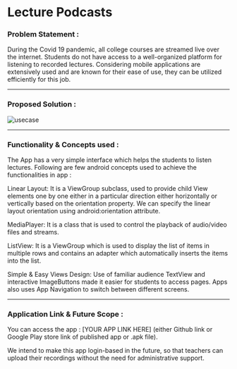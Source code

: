 # Lecture Podcasts

### Problem Statement : 
During the Covid 19 pandemic, all college courses are streamed live over the internet. Students do not have access to a well-organized platform for listening to recorded lectures. 
Considering mobile applications are extensively used and are known for their ease of use, they can be utilized efficiently for this job.
    
---

### Proposed Solution :

![usecase](https://drive.google.com/file/d/1_6HqKG2eJYJ2HRs3_2fijq3uLiWdw8QA/view?usp=sharing)

---

### Functionality & Concepts used :
The App has a very simple interface which helps the students to listen lectures. Following are few android concepts used to achieve the functionalities in app :

Linear Layout: It is a ViewGroup subclass, used to provide child View elements one by one either in a particular direction either horizontally or vertically based on the orientation property. We can specify the linear layout orientation using android:orientation attribute.

MediaPlayer: It is a class that is used to control the playback of audio/video files and streams.

ListView: It is a ViewGroup which is used to display the list of items in multiple rows and contains an adapter which automatically inserts the items into the list.

Simple & Easy Views Design: Use of familiar audience TextView and interactive ImageButtons made it easier for students to access pages. Apps also uses App Navigation to switch between different screens.

---

### Application Link & Future Scope :
You can access the app : [YOUR APP LINK HERE] (either Github link or Google Play store link of published app or .apk file).

We intend to make this app login-based in the future, so that teachers can upload their recordings without the need for administrative support.

